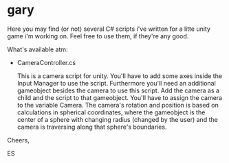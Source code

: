 # gary

Here you may find (or not) several C# scripts i've written for a litte unity game i'm working on. Feel free to use them, if they're any good.

What's available atm:

- CameraController.cs
  
  This is a camera script for unity. You'll have to add some axes inside the Input Manager to use the script. Furthermore you'll need an additional gameobject besides the camera to use this script. Add the camera as a child and the script to that gameobject. You'll have to assign the camera to the variable Camera. The camera's rotation and position is based on calculations in spherical coordinates, where the gameobject is the center of a sphere with changing radius (changed by the user) and the camera is traversing along that sphere's boundaries.



Cheers,

ES
